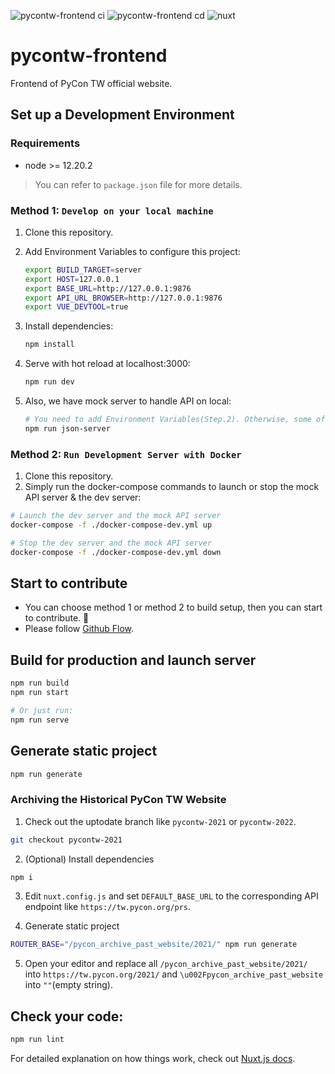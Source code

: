 ![pycontw-frontend ci](https://github.com/pycontw/pycontw-frontend/actions/workflows/ci.yml/badge.svg)
![pycontw-frontend cd](https://github.com/pycontw/pycontw-frontend/actions/workflows/cd.yml/badge.svg)
![nuxt](https://img.shields.io/badge/Framework-Nuxt.js-04C58E.svg)

# pycontw-frontend

Frontend of PyCon TW official website.

## Set up a Development Environment

### Requirements

- node >= 12.20.2

> You can refer to `package.json` file for more details.

### Method 1: `Develop on your local machine`

1. Clone this repository.
2. Add Environment Variables to configure this project:

    ```bash
    export BUILD_TARGET=server
    export HOST=127.0.0.1
    export BASE_URL=http://127.0.0.1:9876
    export API_URL_BROWSER=http://127.0.0.1:9876
    export VUE_DEVTOOL=true
    ```

3. Install dependencies:

    ```bash
    npm install
    ```

4. Serve with hot reload at localhost:3000:

    ```bash
    npm run dev
    ```

5. Also, we have mock server to handle API on local:

    ```bash
    # You need to add Environment Variables(Step.2). Otherwise, some of the pages may not work correctly.
    npm run json-server
    ```

### Method 2: `Run Development Server with Docker`

1. Clone this repository.
2. Simply run the docker-compose commands to launch or stop the mock API server & the dev server:


```bash
# Launch the dev server and the mock API server
docker-compose -f ./docker-compose-dev.yml up

# Stop the dev server and the mock API server
docker-compose -f ./docker-compose-dev.yml down
```

## Start to contribute

- You can choose method 1 or method 2 to build setup, then you can start to contribute. 🙌
- Please follow [Github Flow](https://guides.github.com/introduction/flow/).

## Build for production and launch server

```bash
npm run build
npm run start

# Or just run:
npm run serve
```

## Generate static project

```bash
npm run generate
```

### Archiving the Historical PyCon TW Website
1. Check out the uptodate branch like `pycontw-2021` or `pycontw-2022`.

```bash
git checkout pycontw-2021
```

2. (Optional) Install dependencies

```bash
npm i
```

3. Edit `nuxt.config.js` and set `DEFAULT_BASE_URL` to the corresponding API endpoint like `https://tw.pycon.org/prs`.

4. Generate static project

```bash
ROUTER_BASE="/pycon_archive_past_website/2021/" npm run generate
```

5. Open your editor and replace all `/pycon_archive_past_website/2021/` into `https://tw.pycon.org/2021/` and `\u002Fpycon_archive_past_website` into `""`(empty string).

## Check your code:

```bash
npm run lint
```

For detailed explanation on how things work, check out [Nuxt.js docs](https://nuxtjs.org).
